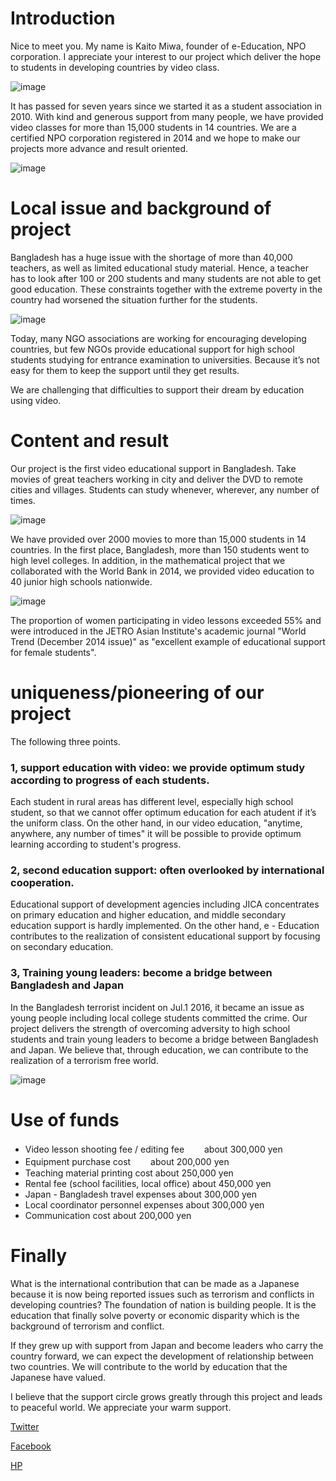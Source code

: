 # Introduction

Nice to meet you. My name is Kaito Miwa, founder of e-Education, NPO corporation. I appreciate your interest to our project which deliver the hope to students in developing countries by video class.

![image](./data/projects/05_eedu/1.jpg)

It has passed for seven years since we started it as a student association in 2010. With kind and generous support from many people, we have provided video classes for more than 15,000 students in 14 countries. We are a certified NPO corporation registered in 2014 and we hope to make our projects more advance and result oriented.

![image](./data/projects/05_eedu/2.jpg)


# Local issue and background of project

Bangladesh has a huge issue with the shortage of more than 40,000 teachers, as well as limited educational study material. Hence, a teacher has to look after 100 or 200 students and many students are not able to get good education. These constraints together with the extreme poverty in the country had worsened the situation further for the students.

![image](./data/projects/05_eedu/3.jpg)

Today, many NGO associations are working for encouraging developing countries, but few NGOs provide educational support for high school students studying for entrance examination to universities. Because it’s not easy for them to keep the support until they get results.

We are challenging that difficulties to support their dream by education using video.


# Content and result

Our project is the first video educational support in Bangladesh. Take movies of great teachers working in city and deliver the DVD to remote cities and villages. Students can study whenever, wherever, any number of times.

![image](./data/projects/05_eedu/4.jpg)

We have provided over 2000 movies to more than 15,000 students in 14 countries. In the first place, Bangladesh, more than 150 students went to high level colleges. In addition, in the mathematical project that we collaborated with the World Bank in 2014, we provided video education to 40 junior high schools nationwide.

![image](./data/projects/05_eedu/5.jpg)

The proportion of women participating in video lessons exceeded 55% and were introduced in the JETRO Asian Institute's academic journal "World Trend (December 2014 issue)" as "excellent example of educational support for female students".


# uniqueness/pioneering of our project

The following three points.

### 1, support education with video: we provide optimum study according to progress of each students.

Each student in rural areas has different level, especially high school student, so that we cannot offer optimum education for each atudent if it’s the uniform class. On the other hand, in our video education, "anytime, anywhere, any number of times" it will be possible to provide optimum learning according to student's progress.

### 2, second education support: often overlooked by international cooperation.

Educational support of development agencies including JICA concentrates on primary education and higher education, and middle secondary education support is hardly implemented. On the other hand, e - Education contributes to the realization of consistent educational support by focusing on secondary education.

### 3, Training young leaders: become a bridge between Bangladesh and Japan

In the Bangladesh terrorist incident on Jul.1 2016, it became an issue as young people including local college students committed the crime. Our project delivers the strength of overcoming adversity to high school students and train young leaders to become a bridge between Bangladesh and Japan. We believe that, through education, we can contribute to the realization of a terrorism free world.

![image](./data/projects/05_eedu/6.jpg)

#  Use of funds

- Video lesson shooting fee / editing fee 　　about 300,000 yen
- Equipment purchase cost 　　about 200,000 yen
- Teaching material printing cost   about 250,000 yen
- Rental fee (school facilities, local office)    about 450,000 yen
- Japan - Bangladesh travel expenses    about 300,000 yen
- Local coordinator personnel expenses   about 300,000 yen
- Communication cost   about 200,000 yen

# Finally

What is the international contribution that can be made as a Japanese because it is now being reported issues such as terrorism and conflicts in developing countries? The foundation of nation is building people. It is the education that finally solve poverty or economic disparity which is the background of terrorism and conflict.

If they grew up with support from Japan and become leaders who carry the country forward, we can expect the development of relationship between two countries. We will contribute to the world by education that the Japanese have valued.

I believe that the support circle grows greatly through this project and leads to peaceful world. We appreciate your warm support.

[Twitter](https://twitter.com/eedu_jp)

[Facebook](https://www.facebook.com/eedu.jp/)

[HP](http://eedu.jp/)
